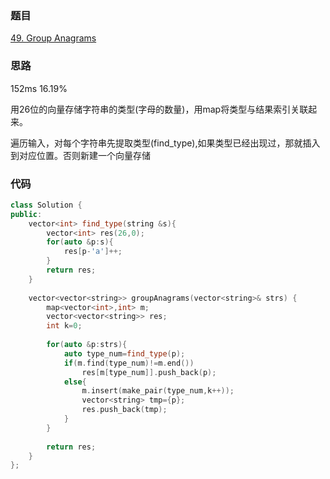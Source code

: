 ### 题目
[49. Group Anagrams](https://leetcode-cn.com/problems/group-anagrams/submissions/)
### 思路
152ms 16.19%

用26位的向量存储字符串的类型(字母的数量)，用map将类型与结果索引关联起来。

遍历输入，对每个字符串先提取类型(find_type),如果类型已经出现过，那就插入到对应位置。否则新建一个向量存储
### 代码
```c++
class Solution {
public:
    vector<int> find_type(string &s){
        vector<int> res(26,0);
        for(auto &p:s){
            res[p-'a']++;
        }
        return res;
    }
    
    vector<vector<string>> groupAnagrams(vector<string>& strs) {
        map<vector<int>,int> m;
        vector<vector<string>> res;
        int k=0;
        
        for(auto &p:strs){
            auto type_num=find_type(p);
            if(m.find(type_num)!=m.end())
                res[m[type_num]].push_back(p);
            else{
                m.insert(make_pair(type_num,k++));
                vector<string> tmp={p};
                res.push_back(tmp);
            }
        }
        
        return res;
    }
};
```
